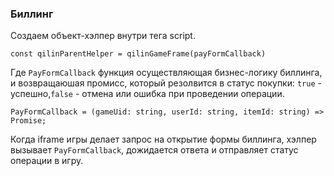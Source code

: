 ### Биллинг

Создаем объект-хэлпер внутри тега script.

```
const qilinParentHelper = qilinGameFrame(payFormCallback)
```

Где `PayFormCallback` функция осуществляющая бизнес-логику биллинга, и возвращаюшая промисс, который резолвится в статус покупки: `true` - успешно,`false` - отмена или ошибка при проведении операции.
```
PayFormCallback = (gameUid: string, userId: string, itemId: string) => Promise;
```

Когда iframe игры делает запрос на открытие формы биллинга, хэлпер вызывает `PayFormCallback`, дожидается ответа и отправляет статус операции в игру.
